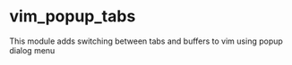 # vim_popup_tabs

This module adds switching between tabs and buffers to vim using popup dialog menu


